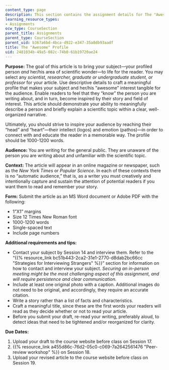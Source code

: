```yaml
---
content_type: page
description: This section contains the assignment details for The "Awesome" Profile.
learning_resource_types:
- Assignments
ocw_type: CourseSection
parent_title: Assignments
parent_type: CourseSection
parent_uid: b367a6bd-4bca-d922-e347-35a8db93aadf
title: The "Awesome" Profile
uid: 2481034b-49a5-082c-74b0-61b19720ae24
---
```

**Purpose:** The goal of this article is to bring your subject—your profiled person _and_ her/his area of scientific wonder—to life for the reader. You may select any _scientist, researcher, graduate or undergraduate student, or professor_ for your article. Use descriptive details to craft a meaningful profile that makes your subject and her/his “awesome” interest tangible for the audience. Enable readers to feel that they “know” the person you are writing about, and in turn, become inspired by their story and field of interest. This article should demonstrate your ability to meaningfully describe a person and briefly explain a scientific topic within a clear, well-organized narrative.

Ultimately, you should strive to inspire your audience by reaching their “head” and “heart”—their intellect (logos) and emotion (pathos)—in order to connect with and educate the reader in a memorable way. The profile should be 1000-1200 words.

**Audience:** You are writing for the general public. They are unaware of the person you are writing about and unfamiliar with the scientific topic.

**Context:** The article will appear in an online magazine or newspaper, such as the _New York Times_ or _Popular Science_. In each of these contexts there is no “automatic audience,” that is, as a writer you must creatively and intentionally capture and sustain the attention of potential readers if you want them to read and remember your story.

**Form:** Submit the article as an MS Word document or Adobe PDF with the following:

- 1”X1” margins
- Size 12 Times New Roman font
- 1000-1200 words
- Single-spaced text
- Include page numbers

**Additional requirements and tips:**

- Contact your subject by Session 14 and interview them. Refer to the “{{% resource_link bc51b443-2ca2-31e1-2770-d8dab2bc66cc "Strategies for Interviewing Strangers" %}}” section for information on how to contact and interview your subject. _Securing an in-person meeting might be the most challenging aspect of this assignment, and will require persistence and clear communication._
- Include at least one original photo with a caption. Additional images do not need to be original, and accordingly, they require an accurate citation.
- Write a story rather than a list of facts and characteristics.
- Craft a meaningful title, since these are the first words your readers will read as they decide whether or not to read your article.
- Before you submit your draft, re-read your writing, preferably aloud, to detect ideas that need to be tightened and/or reorganized for clarity.

**Due Dates:**

1. Upload your draft to the course website before class on Session 17.
2. {{% resource_link a455d86c-76d2-05c0-c069-7a2642561476 "Peer-review workshop" %}} on Session 18.
3. Upload your revised article to the course website before class on Session 19.